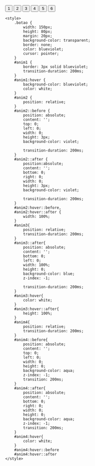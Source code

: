 <!DOCTYPE html>
<html lang="en">

<head>
    <meta charset="UTF-8">
    <meta name="viewport" content="width=device-width, initial-scale=1.0">
    <title>ficha15</title>
</head>

<body>
    <button class="botao" id="anim1">1</button>
    <button class="botao" id="anim2">2</button>
    <button class="botao" id="anim3">3</button>
    <button class="botao" id="anim4">4</button>
    <button class="botao" id="anim5">5</button>
    <button class="botao" id="anim6">6</button>

    <style>
        .botao {
            width: 150px;
            height: 80px;
            margin: 20px;
            background-color: transparent;
            border: none;
            color: blueviolet;
            cursor: pointer;
        }
        #anim1 {
            border: 3px solid blueviolet;
            transition-duration: 200ms;
        }
        #anim1:hover {
            background-color: blueviolet;
            color: white;
        }
        #anim2 {
            position: relative;
        }
        #anim2::before {
            position: absolute;
            content: '';
            top: 0;
            left: 0;
            width: 0;
            height: 3px;
            background-color: violet;

            transition-duration: 200ms;
        }
        #anim2::after {
            position:absolute;
            content: '';
            bottom: 0;
            right: 0;
            width: 0;
            height: 3px;
            background-color: violet;

            transition-duration: 200ms;
        }
        #anim2:hover::before,
        #anim2:hover::after {
            width: 100%;
        }
        #anim3{
            position: relative;
            transition-duration: 200ms;
        }
        #anim3::after{
            position: absolute;
            content: '';
            bottom: 0;
            left: 0;
            width: 100%;
            height: 0;
            background-color: blue;
            z-index: -1;

            transition-duration: 200ms;
        }
        #anim3:hover{
            color: white;
        }
        #anim3:hover::after{
            height: 100%;
        }
        #anim4{
            position: relative;
            transition-duration: 200ms;
        }
        #anim4::before{
            position: absolute;
            content: '';
            top: 0;
            left: 0;
            width: 0;
            height: 0;
            background-color: aqua;
            z-index: -1;
            transition: 200ms;
        }
        #anim4::after{
            position: absolute;
            content: '';
            bottom: 0;
            right: 0;
            width: 0;
            height: 0;
            background-color: aqua;
            z-index: -1;
            transition: 200ms;
        }
        #anim4:hover{
            color: white;
        }
        #anim4:hover::before
        #anim4:hover::after
    </style>

</body>
</html>